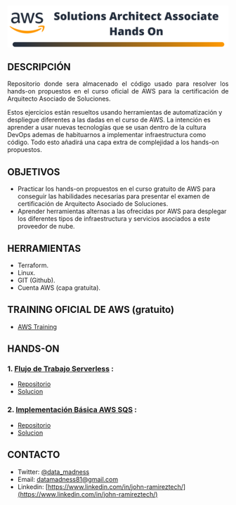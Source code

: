 ![head-image](images/banner.png)
## DESCRIPCIÓN
<p style="text-align:justify">
Repositorio donde sera almacenado el código usado para resolver los hands-on propuestos en el curso oficial de AWS para la certificación de Arquitecto Asociado de Soluciones.

Estos ejercicios están resueltos usando herramientas de automatización y despliegue diferentes a las dadas en el curso de AWS. La intención es aprender a usar nuevas tecnologías que se usan dentro de la cultura DevOps ademas de habituarnos a implementar infraestructura como código. Todo esto añadirá una capa extra de complejidad a los hands-on propuestos. 
</p>

## OBJETIVOS
* Practicar los hands-on propuestos en el curso gratuito de AWS para conseguir las habilidades necesarias para presentar el examen de certificación de Arquitecto Asociado de Soluciones.
* Aprender herramientas alternas a las ofrecidas por AWS para desplegar los diferentes tipos de infraestructura y servicios asociados a este proveedor de nube.

## HERRAMIENTAS
* Terraform.
* Linux.
* GIT (Github).
* Cuenta AWS (capa gratuita).

## TRAINING OFICIAL DE AWS (gratuito)
* [AWS Training](https://www.aws.training/)

## HANDS-ON
### <b>1.   [Flujo de Trabajo Serverless](https://aws.amazon.com/es/getting-started/hands-on/create-a-serverless-workflow-step-functions-lambda/?nc1=h_ls) :</b>
* [Repositorio](https://github.com/DatamadnessDevOps/aws-solutions-architect-associate-labs-/tree/main/serveless_basic_workflow)
* [Solucion](https://www.linkedin.com/pulse/solutions-arch-associate-hands-on-john-ramirez/?trackingId=7SXuWoa0LokVUWC2Rv2yKQ%3D%3D)
### <b>2.   [Implementación Básica AWS SQS](https://aws.amazon.com/es/getting-started/hands-on/send-messages-distributed-applications/?nc1=h_ls) :</b>
* [Repositorio](https://github.com/DatamadnessDevOps/aws-solutions-architect-associate-labs-/tree/main/sqs_basic)
* [Solucion](https://www.linkedin.com/pulse/solutions-arch-associate-hands-on-john-ramirez-1c/?trackingId=XzlHeMCCQ3mo87EnItIS1w%3D%3D)

## CONTACTO
* Twitter: [@data_madness](https://twitter.com/data_madness)
* Email: datamadness81@gmail.com
* Linkedin: [https://www.linkedin.com/in/john-ramireztech/](https://www.linkedin.com/in/john-ramireztech/)